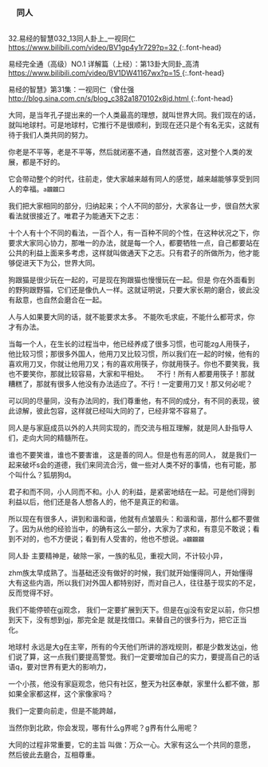 ### 　同人
```note
```
32.易经的智慧032_13同人卦上_一视同仁
[
https://www.bilibili.com/video/BV1gp4y1r729?p=32
](
https://www.bilibili.com/video/BV1gp4y1r729?p=32
)
{:.font-head}

易经完全通（高级）NO.1 详解篇（上经）：第13卦大同卦_高清
[
https://www.bilibili.com/video/BV1DW41167wx?p=15
](
https://www.bilibili.com/video/BV1DW41167wx?p=15
)
{:.font-head}

易经的智慧》第31集：一视同仁（曾仕强
[
http://blog.sina.com.cn/s/blog_c382a1870102x8jd.html
](
http://blog.sina.com.cn/s/blog_c382a1870102x8jd.html
)
{:.font-head}

大同，是当年孔子提出来的一个人类最高的理想，就叫世界大同。我们现在的话，就叫地球村。可是地球村，它推行不是很顺利，到现在还只是个有名无实，这就有待于我们人类共同的努力。

你老是不平等，老是不平等，然后就闭塞不通，自然就否塞，这对整个人类的发展，都是不好的。

它会带动整个的时代，往前走，使大家越来越有同人的感觉，越来越能够享受到同人的幸福。`a龖龖囗`

我们把大家相同的部分，归纳起来；个人不同的部分，大家各让一步，很自然大家看法就很接近了。唯君子为能通天下之志：

十个人有十个不同的看法，一百个人，有一百种不同的个性，在这种状况之下，你要求大家同心协力，那唯一的办法，就是每一个人，都要牺牲一点，自己都要站在公共的利益上面来多考虑，这样就叫做通天下之志。只有君子的所做所为，他才能够促进天下为公，世界大同。

狗跟猫是很少玩在一起的，可是现在狗跟猫也慢慢玩在一起。但是
你在外面看到的野狗跟野猫，它们还是像仇人一样。这就证明说，只要大家长期的磨合，彼此没有敌意，也自然会磨合在一起。

人与人如果要大同的话，就不能要求太多。
不能吹毛求疵，不能什么都苛求，你才有办法。

当每一个人，在生长的过程当中，他已经养成了很多习惯，也可能zg人用筷子，他比较习惯；那很多外国人，他用刀叉比较习惯，所以我们在一起的时候，他有的喜欢用刀叉，你就让他用刀叉；有的喜欢用筷子，你就用筷子。你也不要笑我，我也不要笑你，那就比较容易，大家和平相处。
　不行！所有人都要用筷子！那就糟糕了，那就有很多人他没有办法适应了。不行！一定要用刀叉！那又何必呢？

可以同的尽量同，没有办法同的，我们尊重他，有不同的成分，有不同的表现，彼此谅解，彼此包容，这样就已经叫大同的了，已经非常不容易了。

同人是与家庭成员以外的人共同实现的，而交流与相互理解，就是同人卦指导人们，走向大同的精髓所在。

谁也不要笑谁，谁也不要害谁，
这是善的同人。但是也有恶的同人，
就是我们一起来破坏s会的道德，我们来同流合污，做一些对人类不好的事情，也有可能，那个叫什么？狐朋狗d。

君子和而不同，小人同而不和。小人
的利益，是紧密地结在一起。可是他们得到利益以后，他们还是各人想各人的，他不是真正的和谐。

所以现在有很多人，讲到和谐和谐，他就有点皱眉头：和谐和谐，那什么都不要做了。因为从他的经验当中，的确有这么一部分，大家为了求和，有意见不敢说；看到不对的，也不方便说；看到有人受害的，他也不想说。`a龖龖龖`

同人卦
主要精神是，破除一家，一族的私见，重视大同，不计较小异，

zhm族太早成熟了。当基础还没有做好的时候，我们就开始懂得同人，开始懂得大有这些内涵，所以我们对外国人都特别好，而对自己人，往往基于现实的不足，反而觉得不好。

我们不能停顿在gj观念，
我们一定要扩展到天下。但是在gj没有安足以前，你只想到天下，没有想到gj，那完全是
就是找借口。来替自己的很多行为，把它正当化。

地球村
永远是大g在主宰，所有的今天他们所讲的游戏规则，都是少数发达gj，他们说了算，这一点我们要提高警觉。我们一定要增加自己的实力，要提高自己的话语q，要对世界有更大的影响力，

一个小孩，他没有家庭观念，他只有社区，整天为社区奉献，家里什么都不做，那如果全家都这样，这个家像家吗？

我们一定要向前走，但是不能跨越，

当然你到北欧，你会发现，哪有什么g界呢？g界有什么用呢？

大同的过程非常重要，它的主旨
叫做：万众一心。大家有这么一个共同的意愿，然后彼此去磨合，互相尊重。

